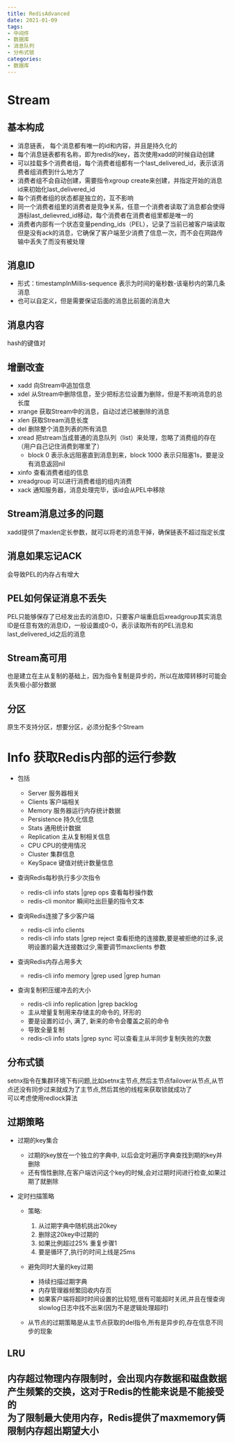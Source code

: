 ```yaml
---
title: RedisAdvanced  
date: 2021-01-09  
tags: 
- 中间件
- 数据库
- 消息队列
- 分布式锁
categories:
- 数据库
---
```


# Stream

## 基本构成
- 消息链表， 每个消息都有唯一的id和内容，并且是持久化的
- 每个消息链表都有名称，即为redis的key，首次使用xadd的时候自动创建
- 可以挂载多个消费者组，每个消费者组都有一个last_delivered_id，表示该消费者组消费到什么地方了
- 消费者组不会自动创建，需要指令xgroup create来创建，并指定开始的消息id来初始化last_delivered_id
- 每个消费者组的状态都是独立的，互不影响
- 同一个消费者组里的消费者是竞争关系，任意一个消费者读取了消息都会使得游标last_delievred_id移动，每个消费者在消费者组里都是唯一的
- 消费者内部有一个状态变量pending_ids（PEL），记录了当前已被客户端读取但是没有ack的消息，它确保了客户端至少消费了信息一次，而不会在网路传输中丢失了而没有被处理

## 消息ID
- 形式：timestampInMillis-sequence 表示为时间的毫秒数-该毫秒内的第几条消息
- 也可以自定义，但是需要保证后面的消息比前面的消息大

## 消息内容
hash的键值对

## 增删改查
- xadd 向Stream中追加信息
- xdel 从Stream中删除信息，至少把标志位设置为删除，但是不影响消息的总长度
- xrange 获取Stream中的消息，自动过滤已被删除的消息
- xlen 获取Stream消息长度
- del 删除整个消息列表的所有消息
- xread 把stream当成普通的消息队列（list）来处理，忽略了消费组的存在（用户自己记住消费到哪里了）
  - block 0 表示永远阻塞直到消息到来，block 1000 表示只阻塞1s，要是没有消息返回nil
- xinfo 查看消费者组的信息
- xreadgroup 可以进行消费者组的组内消费
- xack 通知服务器，消息处理完毕，该id会从PEL中移除

## Stream消息过多的问题
xadd提供了maxlen定长参数，就可以将老的消息干掉，确保链表不超过指定长度

## 消息如果忘记ACK
会导致PEL的内存占有增大

## PEL如何保证消息不丢失
PEL只能够保存了已经发出去的消息ID，只要客户端重启后xreadgroup其实消息ID是任意有效的消息ID，一般设置成0-0，表示读取所有的PEL消息和last_delivered_id之后的消息

## Stream高可用
也是建立在主从复制的基础上，因为指令复制是异步的，所以在故障转移时可能会丢失极小部分数据

## 分区
原生不支持分区，想要分区，必须分配多个Stream

# Info 获取Redis内部的运行参数
- 包括
  - Server 服务器相关
  - Clients 客户端相关
  - Memory 服务器运行内存统计数据
  - Persistence 持久化信息
  - Stats 通用统计数据
  - Replication 主从复制相关信息 
  - CPU CPU的使用情况
  - Cluster 集群信息
  - KeySpace 键值对统计数量信息
  
- 查询Redis每秒执行多少次指令
  - redis-cli info stats |grep ops 查看每秒操作数
  - redis-cli monitor 瞬间吐出巨量的指令文本
  
- 查询Redis连接了多少客户端
  - redis-cli info clients
  - redis-cli info stats |grep reject 查看拒绝的连接数,要是被拒绝的过多,说明设置的最大连接数过少,需要调节maxclients 参数
  
- 查询Redis内存占用多大
  - redis-cli info memory |grep used |grep human
  
- 查询复制积压缓冲去的大小
  - redis-cli info replication |grep backlog
  - 主从增量复制用来存储主的命令的, 环形的
  - 要是设置的过小, 满了, 新来的命令会覆盖之前的命令
  - 导致全量复制
  - redis-cli info stats |grep sync 可以查看主从半同步复制失败的次数
  
## 分布式锁
setnx指令在集群环境下有问题,比如setnx主节点,然后主节点failover从节点,从节点还没有同步过来就成为了主节点,然后其他的线程来获取锁就成功了  
可以考虑使用redlock算法

## 过期策略
- 过期的key集合
  - 过期的key放在一个独立的字典中, 以后会定时遍历字典查找到期的key并删除
  - 还有惰性删除,在客户端访问这个key的时候,会对过期时间进行检查,如果过期了就删除
  
- 定时扫描策略
  - 策略:
    1. 从过期字典中随机挑出20key
    2. 删除这20key中过期的
    3. 如果比例超过25% 重复步骤1
    4. 要是循环了,执行的时间上线是25ms

  - 避免同时大量的key过期
    - 持续扫描过期字典
    - 内存管理器频繁回收内存页
    - 如果客户端将超时时间设置的比较短,很有可能超时关闭,并且在慢查询slowlog日志中找不出来(因为不是逻辑处理超时)
  
  - 从节点的过期策略是从主节点获取的del指令,所有是异步的,存在信息不同步的现象
  
## LRU
内存超过物理内存限制时，会出现内存数据和磁盘数据产生频繁的交换，这对于Redis的性能来说是不能接受的  
为了限制最大使用内存，Redis提供了maxmemory俩限制内存超出期望大小  
- 
  
  
  
  
  
  



















